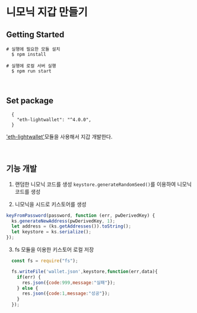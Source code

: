 # 니모닉 지갑 만들기
## Getting Started
```shell
# 실행에 필요한 모듈 설치
  $ npm install

# 실행에 로컬 서버 실행
  $ npm run start
```

<br/>

## Set package
```shell
  {
    "eth-lightwallet": "^4.0.0",
  }
```
['eth-lightwallet']('https://github.com/ConsenSys/eth-lightwallet#readme')모듈을 사용해서 지갑 개발한다.

<br/>

## 기능 개발
1. 랜덤한 니모닉 코드를 생성
`keystore.generateRandomSeed()`를 이용하여 니모닉 코드를 생성

2. 니모닉을 시드로 키스토어를 생성
```js
keyFromPassword(password, function (err, pwDerivedKey) {
  ks.generateNewAddress(pwDerivedKey, 1);
  let address = (ks.getAddresses()).toString();
  let keystore = ks.serialize();
});
```

3. fs 모듈을 이용한 키스토어 로컬 저장
```js
  const fs = require("fs");

  fs.writeFile('wallet.json',keystore,function(err,data){
    if(err) {
      res.json({code:999,message:"실패"});
    } else {
      res.json({code:1,message:"성공"});
    }
  });
```

